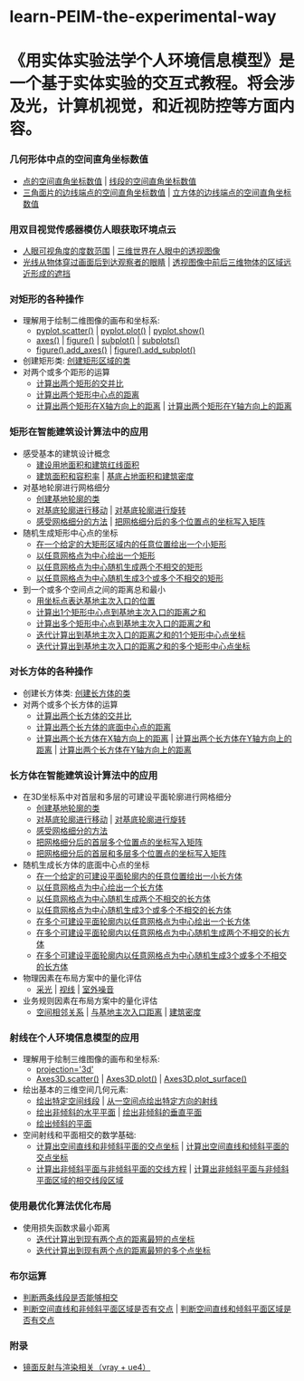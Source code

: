 # learn-PEIM-the-experimental-way

# 《用实体实验法学个人环境信息模型》是一个基于实体实验的交互式教程。将会涉及光，计算机视觉，和近视防控等方面内容。

### 几何形体中点的空间直角坐标数值

- [点的空间直角坐标数值](/chapters/几何形体中点的空间直角坐标数值/点的空间直角坐标数值.md) | [线段的空间直角坐标数值](/chapters/几何形体中点的空间直角坐标数值/线段的空间直角坐标数值.md)
- [三角面片的边线端点的空间直角坐标数值](/chapters/几何形体中点的空间直角坐标数值/三角面片的边线端点的空间直角坐标数值.md) | [立方体的边线端点的空间直角坐标数值](/chapters/几何形体中点的空间直角坐标数值/感受立方体的边线端点的空间直角坐标数值.md)

### 用双目视觉传感器模仿人眼获取环境点云

- [人眼可视角度的度数范围](/chapters/用双目视觉传感器模仿人眼获取环境点云/人眼可视角度的度数范围.md) | [三维世界在人眼中的透视图像](/chapters/用双目视觉传感器模仿人眼获取环境点云/三维世界在人眼中的透视图像.md)
- [光线从物体穿过画面后到达观察者的眼睛](/chapters/用双目视觉传感器模仿人眼获取环境点云/光线从物体穿过画面后到达观察者的眼睛.md) | [透视图像中前后三维物体的区域远近形成的遮挡](/chapters/用双目视觉传感器模仿人眼获取环境点云/透视图像中前后三维物体的区域远近形成的遮挡.md)

### 对矩形的各种操作

- 理解用于绘制二维图像的画布和坐标系: 
	- [pyplot.scatter()](/chapters/对矩形的各种操作/理解用于绘制二维图像的画布和坐标系/pyplot.scatter().md) | [pyplot.plot()](/chapters/对矩形的各种操作/理解用于绘制二维图像的画布和坐标系/pyplot.plot().md) | [pyplot.show()](/chapters/对矩形的各种操作/理解用于绘制二维图像的画布和坐标系/pyplot.show().md) 
	- [axes()](/chapters/对矩形的各种操作/理解用于绘制二维图像的画布和坐标系/axes().md) | [figure()](/chapters/对矩形的各种操作/理解用于绘制二维图像的画布和坐标系/figure().md) | [subplot()](/chapters/对矩形的各种操作/理解用于绘制二维图像的画布和坐标系/subplot().md) | [subplots()](/chapters/对矩形的各种操作/理解用于绘制二维图像的画布和坐标系/subplots().md) 
	- [figure().add_axes()](/chapters/对矩形的各种操作/理解用于绘制二维图像的画布和坐标系/figure().add_axes().md) | [figure().add_subplot()](/chapters/对矩形的各种操作/理解用于绘制二维图像的画布和坐标系/figure().add_subplot().md) 
- 创建矩形类: [创建矩形区域的类](/chapters/对矩形的各种操作/创建矩形类/创建矩形区域的类.md) 
- 对两个或多个距形的运算
	- [计算出两个矩形的交并比](/chapters/对矩形的各种操作/对两个或多个距形的运算/计算出两个矩形的交并比.md)
	- [计算出两个矩形中心点的距离](/chapters/对矩形的各种操作/对两个或多个距形的运算/计算出两个矩形中心点的距离.md) 
	- [计算出两个矩形在X轴方向上的距离](/chapters/对矩形的各种操作/对两个或多个距形的运算/计算出两个矩形在X轴方向上的距离.md) | [计算出两个矩形在Y轴方向上的距离](/chapters/对矩形的各种操作/对两个或多个距形的运算/计算出两个矩形在Y轴方向上的距离.md)

### 矩形在智能建筑设计算法中的应用

- 感受基本的建筑设计概念
	- [建设用地面积和建筑红线面积](/chapters/矩形在智能建筑设计算法中的应用/感受基本的建筑设计概念/建设用地面积和建筑红线面积.md) 
	- [建筑面积和容积率](/chapters/矩形在智能建筑设计算法中的应用/感受基本的建筑设计概念/建筑面积和容积率.md) | [基底占地面积和建筑密度](/chapters/矩形在智能建筑设计算法中的应用/感受基本的建筑设计概念/基底占地面积和建筑密度.md) 
- 对基地轮廓进行网格细分
	- [创建基地轮廓的类](/chapters/矩形在智能建筑设计算法中的应用/对基地轮廓进行网格细分/创建基地轮廓的类.md) 
	- [对基底轮廓进行移动](/chapters/矩形在智能建筑设计算法中的应用/对基地轮廓进行网格细分/对基底轮廓进行移动.md) | [对基底轮廓进行旋转](/chapters/矩形在智能建筑设计算法中的应用/对基地轮廓进行网格细分/对基底轮廓进行旋转.md) 
	- [感受网格细分的方法](/chapters/矩形在智能建筑设计算法中的应用/对基地轮廓进行网格细分/感受网格细分的方法.md) | [把网格细分后的多个位置点的坐标写入矩阵](/chapters/矩形在智能建筑设计算法中的应用/对基地轮廓进行网格细分/把网格细分后的多个位置点的坐标写入矩阵.md) 
- 随机生成矩形中心点的坐标
	- [在一个给定的大矩形区域内的任意位置绘出一个小矩形](/chapters/矩形在智能建筑设计算法中的应用/随机生成矩形中心点的坐标/在一个给定的大矩形区域内的任意位置绘出一个小矩形.md)
	- [以任意网格点为中心绘出一个矩形](/chapters/矩形在智能建筑设计算法中的应用/随机生成矩形中心点的坐标/以任意网格点为中心绘出一个矩形.md)
	- [以任意网格点为中心随机生成两个不相交的矩形](/chapters/矩形在智能建筑设计算法中的应用/随机生成矩形中心点的坐标/以任意网格点为中心随机生成两个不相交的矩形.md)
	- [以任意网格点为中心随机生成3个或多个不相交的矩形](/chapters/矩形在智能建筑设计算法中的应用/随机生成矩形中心点的坐标/以任意网格点为中心随机生成3个或多个不相交的矩形.md)
- 到一个或多个空间点之间的距离总和最小
	- [用坐标点表达基地主次入口的位置](/chapters/矩形在智能建筑设计算法中的应用/到一个或多个空间点之间的距离总和最小/用坐标点表达基地主次入口的位置.md)
	- [计算出1个矩形中心点到基地主次入口的距离之和](/chapters/矩形在智能建筑设计算法中的应用/到一个或多个空间点之间的距离总和最小/计算出1个矩形中心点到基地主次入口的距离之和.md)
	- [计算出多个矩形中心点到基地主次入口的距离之和](/chapters/矩形在智能建筑设计算法中的应用/到一个或多个空间点之间的距离总和最小/计算出多个矩形中心点到基地主次入口的距离之和.md)
	- [迭代计算出到基地主次入口的距离之和的1个矩形中心点坐标](/chapters/矩形在智能建筑设计算法中的应用/到一个或多个空间点之间的距离总和最小/迭代计算出到基地主次入口的距离之和的1个矩形中心点坐标.md)
	- [迭代计算出到基地主次入口的距离之和的多个矩形中心点坐标](/chapters/矩形在智能建筑设计算法中的应用/到一个或多个空间点之间的距离总和最小/迭代计算出到基地主次入口的距离之和的多个矩形中心点坐标.md)

### 对长方体的各种操作

- 创建长方体类: [创建长方体的类](/chapters/对长方体的各种操作/创建长方体类/创建长方体的类.md) 
- 对两个或多个长方体的运算
	- [计算出两个长方体的交并比](/chapters/对长方体的各种操作/对两个或多个长方体的运算/计算出两个长方体的交并比.md)
	- [计算出两个长方体的底面中心点的距离](/chapters/对长方体的各种操作/对两个或多个长方体的运算/计算出两个长方体的底面中心点的距离.md) 
	- [计算出两个长方体在X轴方向上的距离](/chapters/对长方体的各种操作/对两个或多个长方体的运算/计算出两个长方体在X轴方向上的距离.md) | [计算出两个长方体在Y轴方向上的距离](/chapters/对长方体的各种操作/对两个或多个长方体的运算/计算出两个长方体在Y轴方向上的距离.md) | [计算出两个长方体在Y轴方向上的距离](/chapters/对长方体的各种操作/对两个或多个长方体的运算/计算出两个长方体在Y轴方向上的距离.md)

### 长方体在智能建筑设计算法中的应用

- 在3D坐标系中对首层和多层的可建设平面轮廓进行网格细分
	- [创建基地轮廓的类](/chapters/长方体在智能建筑设计算法中的应用/在3D坐标系中对首层和多层的可建设平面轮廓进行网格细分/创建基地轮廓的类.md) 
	- [对基底轮廓进行移动](/chapters/长方体在智能建筑设计算法中的应用/在3D坐标系中对首层和多层的可建设平面轮廓进行网格细分/对基底轮廓进行移动.md) | [对基底轮廓进行旋转](/chapters/长方体在智能建筑设计算法中的应用/在3D坐标系中对首层和多层的可建设平面轮廓进行网格细分/对基底轮廓进行旋转.md) 
	- [感受网格细分的方法](/chapters/长方体在智能建筑设计算法中的应用/在3D坐标系中对首层和多层的可建设平面轮廓进行网格细分/感受网格细分的方法.md)
	-  [把网格细分后的首层多个位置点的坐标写入矩阵](/chapters/长方体在智能建筑设计算法中的应用/在3D坐标系中对首层和多层的可建设平面轮廓进行网格细分/把网格细分后的首层多个位置点的坐标写入矩阵.md) 
	-  [把网格细分后的首层和多层多个位置点的坐标写入矩阵](/chapters/长方体在智能建筑设计算法中的应用/在3D坐标系中对首层和多层的可建设平面轮廓进行网格细分/把网格细分后的首层和多层多个位置点的坐标写入矩阵.md) 
- 随机生成长方体的底面中心点的坐标
	- [在一个给定的可建设平面轮廓内的任意位置绘出一小长方体](/chapters/长方体在智能建筑设计算法中的应用/随机生成长方体的底面中心点的坐标/在一个给定的可建设平面轮廓内的任意位置绘出一个长方体.md)
	- [以任意网格点为中心绘出一个长方体](/chapters/长方体在智能建筑设计算法中的应用/随机生成长方体的底面中心点的坐标/以任意网格点为中心绘出一个长方体.md) 
	- [以任意网格点为中心随机生成两个不相交的长方体](/chapters/长方体在智能建筑设计算法中的应用/随机生成长方体的底面中心点的坐标/以任意网格点为中心随机生成两个不相交的长方体.md)
	- [以任意网格点为中心随机生成3个或多个不相交的长方体](/chapters/长方体在智能建筑设计算法中的应用/随机生成长方体的底面中心点的坐标/以任意网格点为中心随机生成3个或多个不相交的长方体.md)
	- [在多个可建设平面轮廓内以任意网格点为中心绘出一个长方体](/chapters/长方体在智能建筑设计算法中的应用/随机生成长方体的底面中心点的坐标/在多个可建设平面轮廓内以任意网格点为中心绘出一个长方体.md)
	- [在多个可建设平面轮廓内以任意网格点为中心随机生成两个不相交的长方体](/chapters/长方体在智能建筑设计算法中的应用/随机生成长方体的底面中心点的坐标/在多个可建设平面轮廓内以任意网格点为中心随机生成两个不相交的长方体.md)
	- [在多个可建设平面轮廓内以任意网格点为中心随机生成3个或多个不相交的长方体](/chapters/长方体在智能建筑设计算法中的应用/随机生成长方体的底面中心点的坐标/在多个可建设平面轮廓内以任意网格点为中心随机生成3个或多个不相交的长方体.md)
- 物理因素在布局方案中的量化评估
	- [采光](/chapters/长方体在智能建筑设计算法中的应用/物理因素在布局方案中的量化评估/采光.md) | [视线](/chapters/长方体在智能建筑设计算法中的应用/物理因素在布局方案中的量化评估/视线.md) | [室外噪音](/chapters/长方体在智能建筑设计算法中的应用/物理因素在布局方案中的量化评估/室外噪音.md)  
- 业务规则因素在布局方案中的量化评估
	- [空间相邻关系](/chapters/长方体在智能建筑设计算法中的应用/业务规则因素在布局方案中的量化评估/空间相邻关系.md) | [与基地主次入口距离](/chapters/长方体在智能建筑设计算法中的应用/业务规则因素在布局方案中的量化评估/与基地主次入口距离.md) | [建筑密度](/chapters/长方体在智能建筑设计算法中的应用/业务规则因素在布局方案中的量化评估/建筑密度.md)

### 射线在个人环境信息模型的应用

- 理解用于绘制三维图像的画布和坐标系: 
	- [projection='3d'](/chapters/射线在个人环境信息模型的应用/理解用于绘制三维图像的画布和坐标系/projection='3d'.md)
	- [Axes3D.scatter()](/chapters/射线在个人环境信息模型的应用/理解用于绘制三维图像的画布和坐标系/Axes3D.scatter().md) | [Axes3D.plot()](/chapters/射线在个人环境信息模型的应用/理解用于绘制三维图像的画布和坐标系/Axes3D.plot().md) | [Axes3D.plot_surface()](/chapters/射线在个人环境信息模型的应用/理解用于绘制三维图像的画布和坐标系/Axes3D.plot_surface().md) 
- 绘出基本的三维空间几何元素:
	- [绘出特定空间线段](/chapters/射线在个人环境信息模型的应用/绘出基本的三维空间几何元素/绘出特定空间线段.md) | [从一空间点绘出特定方向的射线](/chapters/射线在个人环境信息模型的应用/绘出基本的三维空间几何元素/从一空间点绘出特定方向的射线.md)  
	- [绘出非倾斜的水平平面](/chapters/射线在个人环境信息模型的应用/绘出基本的三维空间几何元素/绘出非倾斜的水平平面.md) | [绘出非倾斜的垂直平面](/chapters/射线在个人环境信息模型的应用/绘出基本的三维空间几何元素/绘出非倾斜的垂直平面.md) 
	- [绘出倾斜的平面](/chapters/射线在个人环境信息模型的应用/绘出基本的三维空间几何元素/绘出倾斜的平面.md) 
- 空间射线和平面相交的数学基础:
	- [计算出空间直线和非倾斜平面的交点坐标](/chapters/射线在个人环境信息模型的应用/空间射线和平面相交的数学基础/计算出空间直线和非倾斜平面的交点坐标.md) | [计算出空间直线和倾斜平面的交点坐标](/chapters/射线在个人环境信息模型的应用/空间射线和平面相交的数学基础/计算出空间直线和倾斜平面的交点坐标.md)
	- [计算出非倾斜平面与非倾斜平面的交线方程](/chapters/射线在个人环境信息模型的应用/空间射线和平面相交的数学基础/计算出非倾斜平面与非倾斜平面的交线方程.md) | [计算出非倾斜平面与非倾斜平面区域的相交线段区域](/chapters/射线在个人环境信息模型的应用/空间射线和平面相交的数学基础/计算出非倾斜平面与非倾斜平面区域的相交线段区域.md)

### 使用最优化算法优化布局

- 使用损失函数求最小距离
	- [迭代计算出到现有两个点的距离最短的点坐标](/chapters/使用最优化算法优化布局/使用损失函数求最小距离/迭代计算出到现有两个点的距离最短的点坐标.md)
	- [迭代计算出到现有两个点的距离最短的多个点坐标](/chapters/使用最优化算法优化布局/使用损失函数求最小距离/迭代计算出到现有两个点的距离最短的多个点坐标.md)

### 布尔运算
- [判断两条线段是否能够相交](/chapters/布尔运算/判断两条线段是否能够相交.md)
- [判断空间直线和非倾斜平面区域是否有交点](/chapters/布尔运算/判断空间直线和非倾斜平面区域是否有交点.md) | [判断空间直线和倾斜平面区域是否有交点](/chapters/布尔运算/判断空间直线和倾斜平面区域是否有交点.md)

### 附录

- [镜面反射与渲染相关（vray + ue4）](/chapters/.md)




